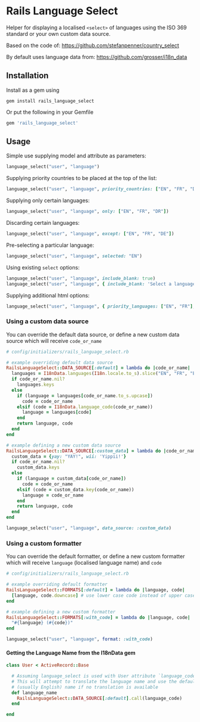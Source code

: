 # Rails Language Select

Helper for displaying a localised `<select>` of languages using the ISO 369 standard or your own custom data source.

Based on the code of: https://github.com/stefanpenner/country_select

By default uses language data from: https://github.com/grosser/i18n_data

## Installation

Install as a gem using

```shell
gem install rails_language_select
```
Or put the following in your Gemfile

```ruby
gem 'rails_language_select'
```

## Usage

Simple use supplying model and attribute as parameters:

```ruby
language_select("user", "language")
```

Supplying priority countries to be placed at the top of the list:

```ruby
language_select("user", "language", priority_countries: ["EN", "FR", "DE"])
```

Supplying only certain languages:

```ruby
language_select("user", "language", only: ["EN", "FR", "DR"])
```

Discarding certain languages:

```ruby
language_select("user", "language", except: ["EN", "FR", "DE"])
```

Pre-selecting a particular language:

```ruby
language_select("user", "language", selected: "EN")
```

Using existing `select` options:
```ruby
language_select("user", "language", include_blank: true)
language_select("user", "language", { include_blank: 'Select a language' }, { class: 'language-select-box' })
```

Supplying additional html options:

```ruby
language_select("user", "language", { priority_languages: ["EN", "FR"], selected: "EN" }, { class: 'form-control', data: { attribute: "value" } })
```

### Using a custom data source

You can override the default data source, or define a new custom data source which will receive `code_or_name`
```ruby
# config/initializers/rails_language_select.rb

# example overriding default data source
RailsLanguageSelect::DATA_SOURCE[:default] = lambda do |code_or_name|
  languages = I18nData.languages(I18n.locale.to_s).slice("EN", "FR", "ES")
  if code_or_name.nil?
    languages.keys
  else
    if (language = languages[code_or_name.to_s.upcase])
      code = code_or_name
    elsif (code = I18nData.language_code(code_or_name))
      language = languages[code]
    end
    return language, code
  end
end

# example defining a new custom data source
RailsLanguageSelect::DATA_SOURCE[:custom_data] = lambda do |code_or_name|
  custom_data = {yay: "YAY!", wii: 'Yippii!'}
  if code_or_name.nil?
    custom_data.keys
  else
    if (language = custom_data[code_or_name])
      code = code_or_name
    elsif (code = custom_data.key(code_or_name))
      language = code_or_name
    end
    return language, code
  end
end
```

```ruby
language_select("user", "language", data_source: :custom_data)
```

### Using a custom formatter

You can override the default formatter, or define a new custom formatter which will receive `language` (localised language name) and `code`
```ruby
# config/initializers/rails_language_select.rb

# example overriding default formatter
RailsLanguageSelect::FORMATS[:default] = lambda do |language, code|
  [language, code.downcase] # use lower case code instead of upper case
end

# example defining a new custom formatter
RailsLanguageSelect::FORMATS[:with_code] = lambda do |language, code|
  "#{language} (#{code})"
end
```

```ruby
language_select("user", "language", format: :with_code)
```

#### Getting the Language Name from the I18nData gem

```ruby
class User < ActiveRecord::Base

  # Assuming language_select is used with User attribute `language_code`
  # This will attempt to translate the language name and use the default
  # (usually English) name if no translation is available
  def language_name
    RailsLanguageSelect::DATA_SOURCE[:default].call(language_code)
  end

end
```
